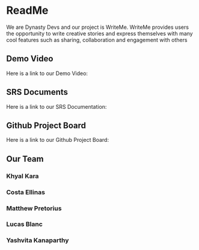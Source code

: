# ReadMe

We are Dynasty Devs and our project is WriteMe.
WriteMe provides users the opportunity to write creative stories and express themselves with many cool features such as sharing, collaboration and engagement with others

## Demo Video

Here is a link to our Demo Video:

## SRS Documents

Here is a link to our SRS Documentation:

## Github Project Board

Here is a link to our Github Project Board:

## Our Team

### Khyal Kara

### Costa Ellinas

### Matthew Pretorius

### Lucas Blanc

### Yashvita Kanaparthy
